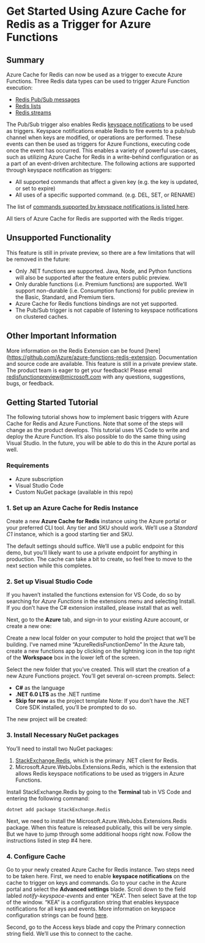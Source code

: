 # Get Started Using Azure Cache for Redis as a Trigger for Azure Functions

## Summary
Azure Cache for Redis can now be used as a trigger to execute Azure Functions. Three Redis data types can be used to trigger Azure Function execution:

- [Redis Pub/Sub messages](https://redis.io/docs/manual/pubsub/)
- [Redis lists](https://redis.io/docs/data-types/lists/)
- [Redis streams](https://redis.io/docs/data-types/streams/)

The Pub/Sub trigger also enables Redis [keyspace notifications](https://redis.io/docs/manual/keyspace-notifications/) to be used as triggers. Keyspace notifications enable Redis to fire events to a pub/sub channel when keys are modified, or operations are performed. These events can then be used as triggers for Azure Functions, executing code once the event has occurred. This enables a variety of powerful use-cases, such as utilizing Azure Cache for Redis in a write-behind configuration or as a part of an event-driven architecture. The following actions are supported through keyspace notification as triggers:

- All supported commands that affect a given key (e.g. the key is updated, or set to expire)
- All uses of a specific supported command. (e.g. DEL, SET, or RENAME)

The list of [commands supported by keyspace notifications is listed here](https://redis.io/docs/manual/keyspace-notifications/). 

All tiers of Azure Cache for Redis are supported with the Redis trigger. 

## Unsupported Functionality
This feature is still in private preview, so there are a few limitations that will be removed in the future:
- Only .NET functions are supported. Java, Node, and Python functions will also be supported after the feature enters public preview.
- Only durable functions (i.e. Premium functions) are supported. We’ll support non-durable (i.e. Consumption functions) for public preview in the Basic, Standard, and Premium tiers.
- Azure Cache for Redis functions bindings are not yet supported.
- The Pub/Sub trigger is not capable of listening to keyspace notifications on clustered caches.

## Other Important Information
More information on the Redis Extension can be found [here](https://github.com/Azure/azure-functions-redis-extension. Documentation and source code are available. 
This feature is still in a private preview state. The product team is eager to get your feedback! Please email redisfunctionpreview@microsoft.com with any questions, suggestions, bugs, or feedback. 

## Getting Started Tutorial

The following tutorial shows how to implement basic triggers with Azure Cache for Redis and Azure Functions. Note that some of the steps will change as the product develops. This tutorial uses VS Code to write and deploy the Azure Function. It’s also possible to do the same thing using Visual Studio. In the future, you will be able to do this in the Azure portal as well.

### Requirements

- Azure subscription
- Visual Studio Code
- Custom NuGet package (available in this repo)

### 1. Set up an Azure Cache for Redis Instance

Create a new **Azure Cache for Redis** instance using the Azure portal or your preferred CLI tool. Any tier and SKU should work. We’ll use a _Standard C1_ instance, which is a good starting tier and SKU. 

The default settings should suffice. We’ll use a public endpoint for this demo, but you’ll likely want to use a private endpoint for anything in production. 
The cache can take a bit to create, so feel free to move to the next section while this completes. 

### 2. Set up Visual Studio Code

If you haven’t installed the functions extension for VS Code, do so by searching for _Azure Functions_ in the extensions menu and selecting Install. If you don’t have the C# extension installed, please install that as well. 
 
Next, go to the **Azure** tab, and sign-in to your existing Azure account, or create a new one:
 
Create a new local folder on your computer to hold the project that we’ll be building. I’ve named mine “AzureRedisFunctionDemo”
In the Azure tab, create a new functions app by clicking on the lightning icon in the top right of the **Workspace** box in the lower left of the screen.

Select the new folder that you’ve created. This will start the creation of a new Azure Functions project. You’ll get several on-screen prompts. Select:

- **C#** as the language
- **.NET 6.0 LTS** as the .NET runtime
- **Skip for now** as the project template
Note: If you don’t have the .NET Core SDK installed, you’ll be prompted to do so.

The new project will be created:

### 3. Install Necessary NuGet packages

You’ll need to install two NuGet packages:
1. [StackExchange.Redis](https://www.nuget.org/packages/StackExchange.Redis/), which is the primary .NET client for Redis. 
1. Microsoft.Azure.WebJobs.Extensions.Redis, which is the extension that allows Redis keyspace notifications to be used as triggers in Azure Functions. 

Install StackExchange.Redis by going to the **Terminal** tab in VS Code and entering the following command:

`dotnet add package StackExchange.Redis`

Next, we need to install the Microsoft.Azure.WebJobs.Extensions.Redis package. When this feature is released publically, this will be very simple. But we have to jump through some additional hoops right now. Follow the instructions listed in step #4 here. 

### 4. Configure Cache

Go to your newly created Azure Cache for Redis instance. Two steps need to be taken here. 
First, we need to enable **keyspace notifications** on the cache to trigger on keys and commands. Go to your cache in the Azure portal and select the **Advanced settings** blade. Scroll down to the field labled _notify-keyspace-events_ and enter “KEA”. Then select Save at the top of the window. “KEA” is a configuration string that enables keyspace notifications for all keys and events. More information on keyspace configuration strings can be found [here](https://redis.io/docs/manual/keyspace-notifications/). 

Second, go to the Access keys blade and copy the Primary connection string field. We’ll use this to connect to the cache. 
 


